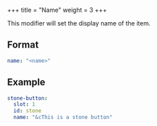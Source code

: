 +++
title = "Name"
weight = 3
+++

This modifier will set the display name of the item.

## Format

```yaml
name: "<name>"
```

## Example

```yaml
stone-button:
  slot: 1
  id: stone
  name: "&cThis is a stone button"
```
